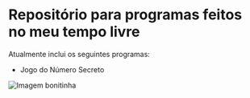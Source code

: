 # Repositório para programas feitos no meu tempo livre

Atualmente inclui os seguintes programas:
- Jogo do Número Secreto

![Imagem bonitinha](https://www.bing.com/images/create/hobby-robc3b3tica-ao-ar-livre/1-658908c637124c558eee5351beca8e23?id=76sx9jjKV1gTW%2fWIp%2bySWQ%3d%3d&view=detailv2&idpp=genimg&FORM=GCRIDP&mode=overlay)
